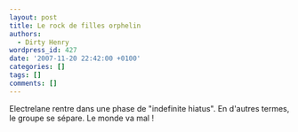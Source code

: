 ```yaml
---
layout: post
title: Le rock de filles orphelin
authors:
  - Dirty Henry
wordpress_id: 427
date: '2007-11-20 22:42:00 +0100'
categories: []
tags: []
comments: []
---
```

Electrelane rentre dans une phase de "indefinite hiatus". En d'autres termes, le groupe se sépare. Le monde va mal !
